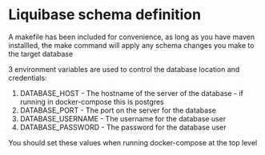 # Liquibase schema definition

A makefile has been included for convenience, as long as you have maven installled, the make command will apply any schema changes you make to the target database

3 environment variables are used to control the database location and credentials:

1. DATABASE_HOST - The hostname of the server of the database - if running in docker-compose this is postgres
2. DATABASE_PORT - The port on the server for the database
3. DATABASE_USERNAME - The username for the database user
4. DATABASE_PASSWORD - The password for the database user

You should set these values when running docker-compose at the top level

